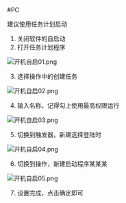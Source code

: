 #PC

建议使用任务计划启动
1. 关闭软件的自启动
2. 打开任务计划程序

![开机自启01.png](https://obsidian-picture.oss-cn-qingdao.aliyuncs.com/my-img/开机自启01.png)

3. 选择操作中的创建任务

![开机自启02.png](https://obsidian-picture.oss-cn-qingdao.aliyuncs.com/my-img/开机自启02.png)

4. 输入名称，记得勾上使用最高权限运行

![开机自启03.png](https://obsidian-picture.oss-cn-qingdao.aliyuncs.com/my-img/开机自启03.png)

5. 切换到触发器，新建选择登陆时

![开机自启04.png](https://obsidian-picture.oss-cn-qingdao.aliyuncs.com/my-img/开机自启04.png)

6. 切换到操作，新建启动程序某某某

![开机自启05.png](https://obsidian-picture.oss-cn-qingdao.aliyuncs.com/my-img/开机自启05.png)

7. 设置完成，点击确定即可